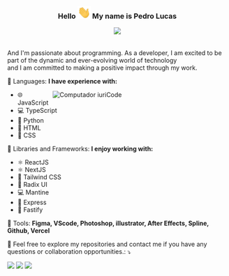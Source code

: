 <h3 align="center">
  Hello <img src="https://raw.githubusercontent.com/ABSphreak/ABSphreak/master/gifs/Hi.gif" width="30" />
  My name is Pedro Lucas  
</h3>

<div align="center">
  <a href="https://www.youtube.com/watch?v=dQw4w9WgXcQ"><img src="https://user-images.githubusercontent.com/73097560/115834477-dbab4500-a447-11eb-908a-139a6edaec5c.gif"></a>
</div>


<br/>

<p align="left"> 
  And I'm passionate about programming.
  As a developer, I am excited to be part of the dynamic and ever-evolving world of technology</br>and I am committed to making a positive impact through my work.
</p>


<p align="left">
  🦄 Languages: <strong>I have experience with:</strong>
</p>

<img src="https://raw.githubusercontent.com/MicaelliMedeiros/micaellimedeiros/master/image/computer-illustration.png" min-width="400px" max-width="400px" width="400px" align="right" alt="Computador iuriCode">

<ul align="left">
  <li>🌐 JavaScript</li>
  <li>💻 TypeScript</li>
  <li>🐍 Python</li>
  <li>🎨 HTML</li>
  <li>🎨 CSS</li>
</ul>  


<p align="left">
  🚀 Libraries and Frameworks: <strong>I enjoy working with:</strong>
</p>

<ul align="left">
  <li>⚛️ ReactJS</li>
  <li>⚛️ NextJS</li>
  <li>🎨 Tailwind CSS</li>
  <li>🎨 Radix UI</li>
  <li>💻 Mantine</li>
  <li>🚀 Express</li>
  <li>🚀 Fastify</li>
</ul>  

<p align="left">
  💼 Tools: <strong>Figma, VScode, Photoshop, illustrator, After Effects, Spline, Github, Vercel</strong>
</p>

<p align="left">
  💌 Feel free to explore my repositories and contact me if you have any questions or collaboration opportunities.: ⤵️
</p>

<p align="left">
  <a href="mailto:pdrolucas.contato@gmail.com" alt="Gmail">
  <img src="https://img.shields.io/badge/-Gmail-FF0000?style=flat-square&labelColor=FF0000&logo=gmail&logoColor=white&link=mailto:pdrolucas.contato@gmail.com" /></a>

  <a href="https://api.whatsapp.com/send?phone=5531983279035" alt="WhatsApp">
  <img src="https://img.shields.io/badge/-WhatsApp-25d366?style=flat-square&labelColor=25d366&logo=whatsapp&logoColor=white&link=https://api.whatsapp.com/send?phone=5531983279035"/></a>

  <a href="https://instagram.com/pdroluccax?igshid=ZDdkNTZiNTM=" alt="Instagram">
  <img src="https://img.shields.io/badge/-Instagram-DF0174?style=flat-square&labelColor=DF0174&logo=instagram&logoColor=white&link=https://instagram.com/pdroluccax?igshid=ZDdkNTZiNTM="/></a>
</p>  


